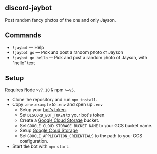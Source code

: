 ## discord-jaybot
Post random fancy photos of the one and only Jayson.

## Commands
- `!jaybot` &mdash; Help
- `!jaybot go` &mdash; Pick and post a random photo of Jayson
- `!jaybot go hello` &mdash; Pick and post a random photo of Jayson, with "hello" text

## Setup
Requires Node `>v7.10` & npm `>=v5`.

- Clone the repository and run `npm install`.
- Copy `.env.example` to `.env` and open up `.env`
  - Setup your [bot's token](https://github.com/reactiflux/discord-irc/wiki/Creating-a-discord-bot-&-getting-a-token).
  - Set `DISCORD_BOT_TOKEN` to your bot's token.
  - Create a [Google Cloud Storage](https://cloud.google.com/storage/) bucket.
  - Set `GOOGLE_CLOUD_STORAGE_BUCKET_NAME` to your GCS bucket name.
  - Setup [Google Cloud Storage](https://www.npmjs.com/package/@google-cloud/storage#before-you-begin).
  - Set `GOOGLE_APPLICATION_CREDENTIALS` to the path to your GCS configuration.
- Start the bot with `npm start`.

